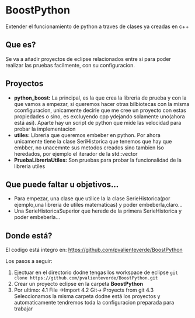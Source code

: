 # BoostPython
Extender el funcionamiento de python a traves de clases ya creadas en c++

## Que es?
Se va a añadir proyectos de eclipse relacionados entre si para poder realizar las pruebas facilmente, con su configuracion.

## Proyectos
  - **python_boost:** La principal, es la que crea la libreria de prueba y con la que vamos a empezar, si queremos hacer otras bilbiotecas con la misma cconfiguracion, unicamente decirle que me cree un proyecto con estas propiedades o sino, es excluyendo cpp ydejando solamente uno(ahora está asi). Aparte hay un script de python que mide las velocidad para probar la implementacion
  -  **utiles:** Libreria que queremos embeber en python. Por ahora unicamente tiene la clase SeriHistorica que tenemos que hay que embber, no unacemnte sus metodos creados sino tambien lso heredados, por ejemplo el iterador de la std::vector
  -  **PruebaLibreriaUtiles:** Son pruebas para probar la funcionalidad de la libreria utiles

## Que puede faltar u objetivos...
  - Para empezar, una clase que utilice la la clase SerieHistorica(por ejemplo,una libreria de utiles matematicas) y poder embeberla,claro...
  - Una SerieHistoricaSuperior que herede de la primera SerieHistorica y poder embeberla...

## Donde está?
El codigo está integro en: https://github.com/pvalienteverde/BoostPython

Los pasos a seguir:
  1. Ejectuar en el directorio dodne tengas los workspace de eclipse
      `git clone https://github.com/pvalienteverde/BoostPython.git`
  2. Crear un proyecto eclipse en la carpeta **BoostPython**
  3. Por ultimo: 
      4.1 File ->Import
      4.2 Git-> Proyects from git
      4.3 Seleccionamos la misma carpeta dodne está los proyectos y automaticamente tendremos toda la configuracion preparada para trabajar

  
  
